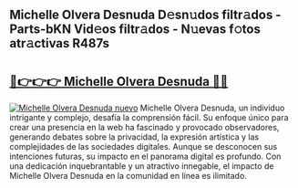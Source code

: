 ## Michelle Olvera Desnuda D𝚎sn𝚞dos filtr𝚊dos - Parts-bKN Vid𝚎os filtr𝚊dos - N𝚞evas f𝚘tos atr𝚊ctivas R487s

# <h2><a href="http://mb68clv.tromn.icu/?c=Michelle+Olvera+Desnuda">🔗👉👉👉 Michelle Olvera Desnuda 🔗🔗</a></h2>

[![Michelle Olvera Desnuda nuevo](https://i.imgur.com/pEAQMta.gif)](http://mb68clv.tromn.icu/?c=Michelle+Olvera+Desnuda)
Michelle Olvera Desnuda, un individuo intrigante y complejo, desafía la comprensión fácil. Su enfoque único para crear una presencia en la web ha fascinado y provocado observadores, generando debates sobre la privacidad, la expresión artística y las complejidades de las sociedades digitales. Aunque se desconocen sus intenciones futuras, su impacto en el panorama digital es profundo. Con una dedicación inquebrantable y un atractivo innegable, el impacto de Michelle Olvera Desnuda en la comunidad en línea es ilimitado.
